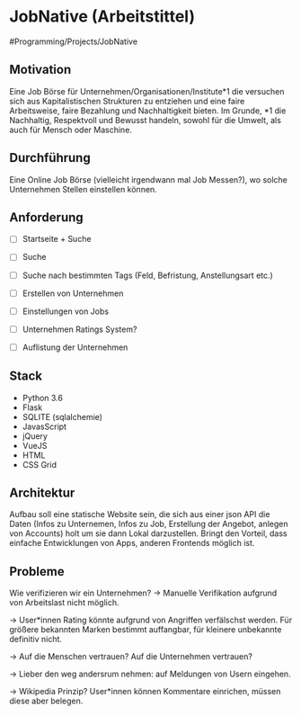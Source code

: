 # JobNative (Arbeitstittel)
#Programming/Projects/JobNative

## Motivation
Eine Job Börse für Unternehmen/Organisationen/Institute*1 die versuchen sich aus Kapitalistischen Strukturen zu entziehen und eine faire Arbeitsweise, faire Bezahlung und Nachhaltigkeit bieten.
Im Grunde, *1 die Nachhaltig, Respektvoll und Bewusst handeln, sowohl für die Umwelt, als auch für Mensch oder Maschine. 

## Durchführung
Eine Online Job Börse (vielleicht irgendwann mal Job Messen?), wo solche Unternehmen Stellen einstellen können. 

## Anforderung
- [ ] Startseite + Suche
- [ ] Suche
- [ ] Suche nach bestimmten Tags (Feld, Befristung, Anstellungsart etc.)
- [ ] Erstellen von Unternehmen
- [ ] Einstellungen von Jobs
- [ ] Unternehmen Ratings System? 
- [ ] Auflistung der Unternehmen


## Stack
- Python 3.6
- Flask
- SQLITE (sqlalchemie)
- JavasScript
- jQuery
- VueJS
- HTML
- CSS Grid

## Architektur
Aufbau soll eine statische Website sein, die sich aus einer json API die Daten (Infos zu Unternemen, Infos zu Job, Erstellung der Angebot, anlegen von Accounts) holt um sie dann Lokal darzustellen. 
Bringt den Vorteil, dass einfache Entwicklungen von Apps, anderen Frontends möglich ist. 

## Probleme 
Wie verifizieren wir ein Unternehmen? 
-> Manuelle Verifikation aufgrund von Arbeitslast nicht möglich.

-> User*innen Rating könnte aufgrund von Angriffen verfälschst werden. Für größere bekannten Marken bestimmt auffangbar, für kleinere unbekannte definitiv nicht. 

-> Auf die Menschen vertrauen? Auf die Unternehmen vertrauen? 

-> Lieber den weg andersrum nehmen: auf Meldungen von Usern eingehen. 

-> Wikipedia Prinzip? User*innen können Kommentare einrichen, müssen diese aber belegen. 